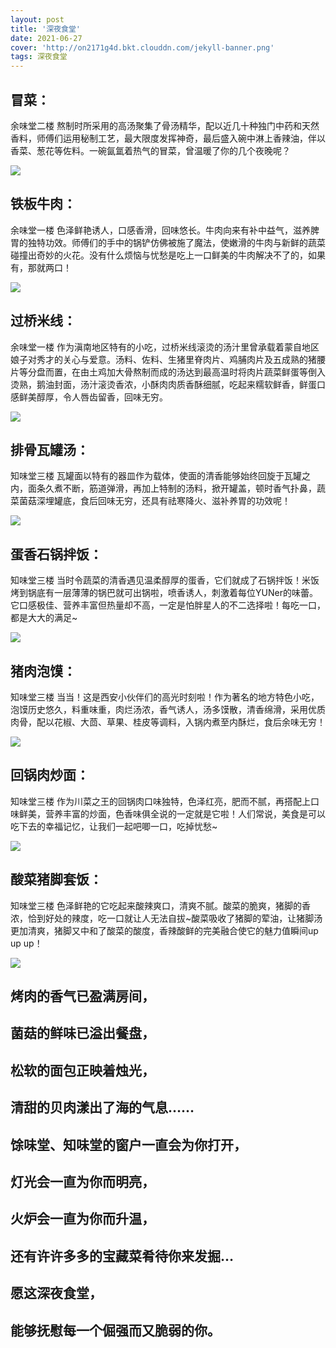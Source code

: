 ```yaml
---
layout: post
title: '深夜食堂'
date: 2021-06-27
cover: 'http://on2171g4d.bkt.clouddn.com/jekyll-banner.png'
tags: 深夜食堂
---
```



## 冒菜：
余味堂二楼
熬制时所采用的高汤聚集了骨汤精华，配以近几十种独门中药和天然香料，师傅们运用秘制工艺，最大限度发挥神奇，最后盛入碗中淋上香辣油，伴以香菜、葱花等佐料。一碗氤氲着热气的冒菜，曾温暖了你的几个夜晚呢？

<a href="https://sm.ms/image/8PH2C56nAutYciq" target="_blank"><img src="https://i.loli.net/2021/06/27/8PH2C56nAutYciq.png" ></a>

## 铁板牛肉：
余味堂一楼
色泽鲜艳诱人，口感香滑，回味悠长。牛肉向来有补中益气，滋养脾胃的独特功效。师傅们的手中的锅铲仿佛被施了魔法，使嫩滑的牛肉与新鲜的蔬菜碰撞出奇妙的火花。没有什么烦恼与忧愁是吃上一口鲜美的牛肉解决不了的，如果有，那就两口！

<a href="https://sm.ms/image/X5Ca81fkPgQsnrK" target="_blank"><img src="https://i.loli.net/2021/06/27/X5Ca81fkPgQsnrK.jpg" ></a>

## 过桥米线：
余味堂一楼
作为滇南地区特有的小吃，过桥米线滚烫的汤汁里曾承载着蒙自地区娘子对秀才的关心与爱意。汤料、佐料、生猪里脊肉片、鸡脯肉片及五成熟的猪腰片等分盘而置，在由土鸡加大骨熬制而成的汤达到最高温时将肉片蔬菜鲜蛋等倒入烫熟，鹅油封面，汤汁滚烫香浓，小酥肉肉质香酥细腻，吃起来糯软鲜香，鲜蛋口感鲜美醇厚，令人唇齿留香，回味无穷。

<a href="https://sm.ms/image/UPX5vdDZtoJAGz2" target="_blank"><img src="https://i.loli.net/2021/06/27/UPX5vdDZtoJAGz2.png" ></a>

## 排骨瓦罐汤：
知味堂三楼
瓦罐面以特有的器皿作为载体，使面的清香能够始终回旋于瓦罐之内，面条久煮不断，筋道弹滑，再加上特制的汤料，掀开罐盖，顿时香气扑鼻，蔬菜菌菇深埋罐底，食后回味无穷，还具有祛寒降火、滋补养胃的功效呢！

<a href="https://sm.ms/image/mkNZ6o8Wheyb7Vn" target="_blank"><img src="https://i.loli.net/2021/06/27/mkNZ6o8Wheyb7Vn.png" ></a>

## 蛋香石锅拌饭：
知味堂三楼
当时令蔬菜的清香遇见温柔醇厚的蛋香，它们就成了石锅拌饭！米饭烤到锅底有一层薄薄的锅巴就可出锅啦，喷香诱人，刺激着每位YUNer的味蕾。它口感极佳、营养丰富但热量却不高，一定是怕胖星人的不二选择啦！每吃一口，都是大大的满足~

<a href="https://sm.ms/image/KwfeoI954GbQTvq" target="_blank"><img src="https://i.loli.net/2021/06/27/KwfeoI954GbQTvq.png" ></a>

## 猪肉泡馍：
知味堂三楼
当当！这是西安小伙伴们的高光时刻啦！作为著名的地方特色小吃，泡馍历史悠久，料重味重，肉烂汤浓，香气诱人，汤多馍散，清香绵滑，采用优质肉骨，配以花椒、大茴、草果、桂皮等调料，入锅内煮至内酥烂，食后余味无穷！

<a href="https://sm.ms/image/JH4hngqEscrBx6p" target="_blank"><img src="https://i.loli.net/2021/06/27/JH4hngqEscrBx6p.png" ></a>

## 回锅肉炒面：
知味堂三楼
作为川菜之王的回锅肉口味独特，色泽红亮，肥而不腻，再搭配上口味鲜美，营养丰富的炒面，色香味俱全说的一定就是它啦！人们常说，美食是可以吃下去的幸福记忆，让我们一起吧唧一口，吃掉忧愁~

<a href="https://sm.ms/image/CncFJz7DEQxvBUf" target="_blank"><img src="https://i.loli.net/2021/06/27/CncFJz7DEQxvBUf.png" ></a>

## 酸菜猪脚套饭：
知味堂三楼
色泽鲜艳的它吃起来酸辣爽口，清爽不腻。酸菜的脆爽，猪脚的香浓，恰到好处的辣度，吃一口就让人无法自拔~酸菜吸收了猪脚的荤油，让猪脚汤更加清爽，猪脚又中和了酸菜的酸度，香辣酸鲜的完美融合使它的魅力值瞬间up up up！

<a href="https://sm.ms/image/Bb3SQKoGfUah6Xx" target="_blank"><img src="https://i.loli.net/2021/06/27/Bb3SQKoGfUah6Xx.png" ></a>


## 烤肉的香气已盈满房间，

## 菌菇的鲜味已溢出餐盘，

## 松软的面包正映着烛光，

## 清甜的贝肉漾出了海的气息……



## 馀味堂、知味堂的窗户一直会为你打开，

## 灯光会一直为你而明亮，

## 火炉会一直为你而升温，

## 还有许许多多的宝藏菜肴待你来发掘…



## 愿这深夜食堂，

## 能够抚慰每一个倔强而又脆弱的你。


